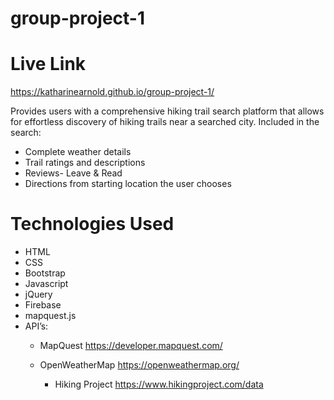 # group-project-1

# Live Link 
https://katharinearnold.github.io/group-project-1/

Provides users with a comprehensive hiking trail search platform that allows for effortless discovery of hiking trails near a searched city. 
Included in the search:
- Complete weather details
- Trail ratings and descriptions
- Reviews- Leave & Read
- Directions from starting location the user chooses


# Technologies Used
- HTML
- CSS
- Bootstrap
- Javascript
- jQuery
- Firebase
- mapquest.js
- API’s:
    - MapQuest
    https://developer.mapquest.com/

     - OpenWeatherMap
     https://openweathermap.org/

        - Hiking Project
    https://www.hikingproject.com/data
